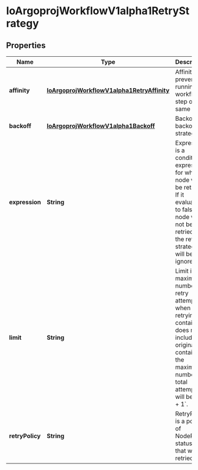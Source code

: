 
# IoArgoprojWorkflowV1alpha1RetryStrategy

## Properties
Name | Type | Description | Notes
------------ | ------------- | ------------- | -------------
**affinity** | [**IoArgoprojWorkflowV1alpha1RetryAffinity**](IoArgoprojWorkflowV1alpha1RetryAffinity.md) | Affinity prevents running workflow&#39;s step on the same host |  [optional]
**backoff** | [**IoArgoprojWorkflowV1alpha1Backoff**](IoArgoprojWorkflowV1alpha1Backoff.md) | Backoff is a backoff strategy |  [optional]
**expression** | **String** | Expression is a condition expression for when a node will be retried. If it evaluates to false, the node will not be retried and the retry strategy will be ignored |  [optional]
**limit** | **String** | Limit is the maximum number of retry attempts when retrying a container. It does not include the original container; the maximum number of total attempts will be &#x60;limit + 1&#x60;. |  [optional]
**retryPolicy** | **String** | RetryPolicy is a policy of NodePhase statuses that will be retried |  [optional]



